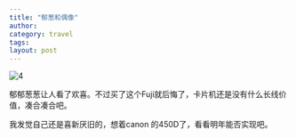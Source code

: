 ```yaml
---
title: "郁葱和偶像"
author:
category: travel
tags: 
layout: post
---
```

<img src="http://i37.tinypic.com/bjeucm.jpg" alt="4" />

郁郁葱葱让人看了欢喜。不过买了这个Fuji就后悔了，卡片机还是没有什么长线价值，凑合凑合吧。

我发觉自己还是喜新厌旧的，想着canon 的450D了，看看明年能否实现吧。

